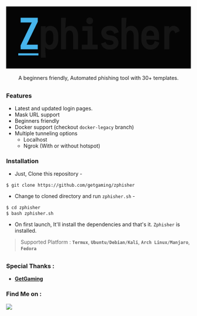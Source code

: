<!-- Zphisher -->

<p align="center">
  <img src=".imgs/logo.png">
</p>

<p align="center">A beginners friendly, Automated phishing tool with 30+ templates.</p>

##

### Features

- Latest and updated login pages.
- Mask URL support 
- Beginners friendly
- Docker support (checkout `docker-legacy` branch)
- Multiple tunneling options
  - Localhost
  - Ngrok (With or without hotspot)


### Installation

- Just, Clone this repository -
```
$ git clone https://github.com/getgaming/zphisher
```

- Change to cloned directory and run `zphisher.sh` -
```
$ cd zphisher
$ bash zphisher.sh
```

- On first launch, It'll install the dependencies and that's it. `Zphisher` is installed.

> Supported Platform : **`Termux`**, **`Ubuntu/Debian/Kali`**, **`Arch Linux/Manjaro`**, **`Fedora`**

##

### Special Thanks :

- [**GetGaming**](https://github.com/getgaming)

### Find Me on :
<p align="left">
  <a href="https://github.com/getgaming" target="_blank"><img src="https://img.shields.io/badge/Github-HTR--TECH-green?style=for-the-badge&logo=github"></a>
</p>
